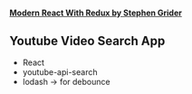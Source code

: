 #### [Modern React With Redux by Stephen Grider](https://www.udemy.com/react-redux/)

## Youtube Video Search App

* React
* youtube-api-search
* lodash -> for debounce
